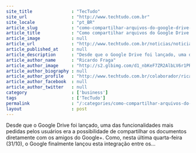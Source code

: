 ```yaml
---
site_title               : "TecTudo"
site_url                 : "http://www.techtudo.com.br"
site_locale              : "pt_BR"
article_slug             : "como-compartilhar-arquivos-do-google-drive-no-google"
article_title            : "Como compartilhar arquivos do Google Drive no Google+"
article_image            : null
article_url              : "http://www.techtudo.com.br/noticias/noticia/2012/11/como-compartilhar-arquivos-do-google-drive-no-google.html"
article_published_at     : null
article_description      : "Desde que o Google Drive foi lançado, uma das funcionalidades mais pedidas pelos usuários era a possibilidade de compartilhar os documentos diretamente com os amigos do Google+. Como, nesta última quarta-feira (31/10), o Google finalmente lançou esta integração entre os..."
article_author_name      : "Ricardo Fraga"
article_author_image     : "http://s2.glbimg.com/d1_nbKeF7ZR2AlbLV6r1PR8JurQ=/30x30/s2.glbimg.com/oma3CF533Jgruvol5TkLCLfgm5g=/140x140/s.glbimg.com/po/tt2/f/original/2013/11/12/ricardo-fraga.jpg"
article_author_biography : null
article_author_profile   : "http://www.techtudo.com.br/colaborador/ricardo-fraga.html"
article_author_facebook  : null
article_author_twitter   : null
category                 : ['business']
tags                     : ['TecTudo']
permalink                : "/:categories/como-compartilhar-arquivos-do-google-drive-no-google/"
layout                   : post
---
```


Desde que o Google Drive foi lançado, uma das funcionalidades mais pedidas pelos usuários era a possibilidade de compartilhar os documentos diretamente com os amigos do Google+. Como, nesta última quarta-feira (31/10), o Google finalmente lançou esta integração entre os...
